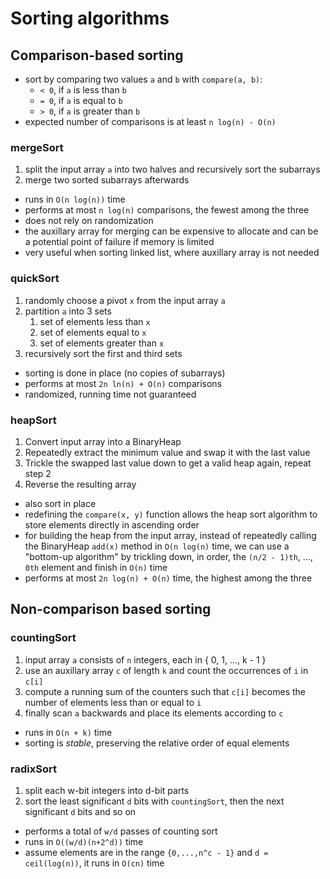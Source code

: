 # Sorting algorithms

## Comparison-based sorting

- sort by comparing two values `a` and `b` with `compare(a, b)`:
    - `< 0`, if `a` is less than `b`
    - `= 0`, if `a` is equal to `b`
    - `> 0`, if `a` is greater than `b`
- expected number of comparisons is at least `n log(n) - O(n)`

### mergeSort

1. split the input array `a` into two halves and recursively sort the subarrays
2. merge two sorted subarrays afterwards

- runs in `O(n log(n))` time
- performs at most `n log(n)` comparisons, the fewest among the three
- does not rely on randomization
- the auxillary array for merging can be expensive to allocate and can be a potential point of failure if memory is limited
- very useful when sorting linked list, where auxillary array is not needed

### quickSort

1. randomly choose a pivot `x` from the input array `a`
2. partition `a` into 3 sets
    1. set of elements less than `x`
    2. set of elements equal to `x`
    3. set of elements greater than `x`
3. recursively sort the first and third sets

- sorting is done in place (no copies of subarrays)
- performs at most `2n ln(n) + O(n)` comparisons
- randomized, running time not guaranteed

### heapSort

1. Convert input array into a BinaryHeap
2. Repeatedly extract the minimum value and swap it with the last value
3. Trickle the swapped last value down to get a valid heap again, repeat step 2
4. Reverse the resulting array

- also sort in place
- redefining the `compare(x, y)` function allows the heap sort algorithm to store elements directly in ascending order
- for building the heap from the input array, instead of repeatedly calling the BinaryHeap `add(x)` method in `O(n log(n)` time, we can use a "bottom-up algorithm" by trickling down, in order, the `(n/2 - 1)th`, ..., `0th` element and finish in `O(n)` time
- performs at most `2n log(n) + O(n)` time, the highest among the three

## Non-comparison based sorting

### countingSort

1. input array `a` consists of `n` integers, each in { 0, 1, ..., k - 1 }
2. use an auxillary array `c` of length `k` and count the occurrences of `i` in `c[i]`
3. compute a running sum of the counters such that `c[i]` becomes the number of elements less than or equal to `i`
4. finally scan `a` backwards and place its elements according to `c`

- runs in `O(n + k)` time
- sorting is *stable*, preserving the relative order of equal elements

### radixSort

1. split each w-bit integers into d-bit parts
2. sort the least significant `d` bits with `countingSort`, then the next significant `d` bits and so on

- performs a total of `w/d` passes of counting sort
- runs in `O((w/d)(n+2^d))` time
- assume elements are in the range `{0,...,n^c - 1}` and `d = ceil(log(n))`, it runs in `O(cn)` time
